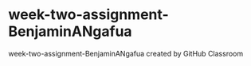 # week-two-assignment-BenjaminANgafua
week-two-assignment-BenjaminANgafua created by GitHub Classroom
